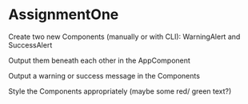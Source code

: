 # AssignmentOne

Create two new Components (manually or with CLI): WarningAlert and SuccessAlert

Output them beneath each other in the AppComponent

Output a warning or success message in the Components

Style the Components appropriately (maybe some red/ green text?)
